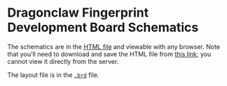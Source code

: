 # Dragonclaw Fingerprint Development Board Schematics

The schematics are in the [HTML file][schematic] and viewable with any browser.
Note that you'll need to download and save the HTML file from
[this link][schematic]; you cannot view it directly from the server.

The layout file is in the [`.brd`] file.

[`.brd`]: https://raw.githubusercontent.com/coreboot/chrome-ec/HEAD/docs/schematics/dragonclaw/dragonclaw_v0.2.brd
[schematic]: https://raw.githubusercontent.com/coreboot/chrome-ec/HEAD/docs/schematics/dragonclaw/dragonclaw_v0.2.html
